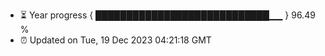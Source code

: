 - ⏳ Year progress { ████████████████████████████▁▁ } 96.49 %
- ⏰ Updated on Tue, 19 Dec 2023 04:21:18 GMT

